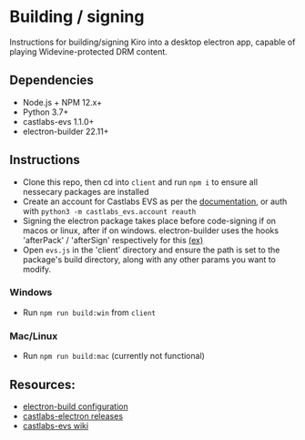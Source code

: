 # Building / signing
Instructions for building/signing Kiro into a desktop electron app, capable of playing Widevine-protected DRM content.

## Dependencies
- Node.js + NPM 12.x+
- Python 3.7+
- castlabs-evs 1.1.0+
- electron-builder 22.11+

## Instructions

- Clone this repo, then cd into `client` and run `npm i` to ensure all nessecary packages are installed
- Create an account for Castlabs EVS as per the [documentation](https://github.com/castlabs/electron-releases/wiki/EVS#creating-an-evs-account), or auth with `python3 -m castlabs_evs.account reauth`
- Signing the electron package takes place before code-signing if on macos or linux, after if on windows. electron-builder uses the hooks 'afterPack' / 'afterSign' respectively for this [(ex)](https://www.electron.build/configuration/configuration#hooks)
- Open `evs.js` in the 'client' directory and ensure the path is set to the package's build directory, along with any other params you want to modify. 

### Windows

- Run `npm run build:win` from `client`

### Mac/Linux

- Run `npm run build:mac` (currently not functional)

## Resources:

- [electron-build configuration](https://www.electron.build/configuration/configuration)
- [castlabs-electron releases](https://github.com/castlabs/electron-releases)
- [castlabs-evs wiki](https://github.com/castlabs/electron-releases/wiki/EVS)
